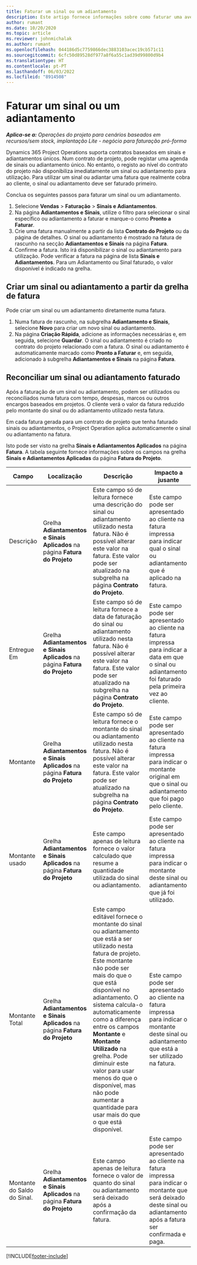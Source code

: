 ```yaml
---
title: Faturar um sinal ou um adiantamento
description: Este artigo fornece informações sobre como faturar uma avença ou um adiantamento no Project Operations.
author: rumant
ms.date: 10/20/2020
ms.topic: article
ms.reviewer: johnmichalak
ms.author: rumant
ms.openlocfilehash: 044186d5c7759866dec3883103acec19cb571c11
ms.sourcegitcommit: 6cfc50d89528df977a8f6a55c1ad39d99800d9b4
ms.translationtype: HT
ms.contentlocale: pt-PT
ms.lasthandoff: 06/03/2022
ms.locfileid: "8914508"
---
```

# <a name="invoice-a-retainer-or-an-advance"></a>Faturar um sinal ou um adiantamento

_**Aplica-se a:** Operações do projeto para cenários baseados em recursos/sem stock, implantação Lite - negócio para faturação pró-forma_

Dynamics 365 Project Operations suporta contratos baseados em sinais e adiantamentos únicos. Num contrato de projeto, pode registar uma agenda de sinais ou adiantamento único. No entanto, o registo ao nível do contrato do projeto não disponibiliza imediatamente um sinal ou adiantamento para utilização. Para utilizar um sinal ou adiantar uma fatura que realmente cobra ao cliente, o sinal ou adiantamento deve ser faturado primeiro.

Conclua os seguintes passos para faturar um sinal ou um adiantamento.

1. Selecione **Vendas** > **Faturação** > **Sinais e Adiantamentos**. 
2. Na página **Adiantamentos e Sinais**, utilize o filtro para selecionar o sinal específico ou adiantamento a faturar e marque-o como **Pronto a Faturar**.
3. Crie uma fatura manualmente a partir da lista **Contrato do Projeto** ou da página de detalhes. O sinal ou adiantamento é mostrado na fatura de rascunho na secção **Adiantamentos e Sinais** na página **Fatura**.
4. Confirme a fatura. Isto irá disponibilizar o sinal ou adiantamento para utilização. Pode verificar a fatura na página de lista **Sinais e Adiantamentos**. Para um Adiantamento ou Sinal faturado, o valor disponível é indicado na grelha.

## <a name="create-a-retainer-or-advance-from-the-invoice-grid"></a>Criar um sinal ou adiantamento a partir da grelha de fatura

Pode criar um sinal ou um adiantamento diretamente numa fatura.

1. Numa fatura de rascunho, na subgrelha **Adiantamento e Sinais**, selecione **Novo** para criar um novo sinal ou adiantamento. 
2. Na página **Criação Rápida**, adicione as informações necessárias e, em seguida, selecione **Guardar**. O sinal ou adiantamento é criado no contrato do projeto relacionado com a fatura. O sinal ou adiantamento é automaticamente marcado como **Pronto a Faturar** e, em seguida, adicionado à subgrelha **Adiantamentos e Sinais** na página **Fatura**.

## <a name="reconcile-an-invoiced-retainer-or-advance"></a>Reconciliar um sinal ou adiantamento faturado

Após a faturação de um sinal ou adiantamento, podem ser utilizados ou reconciliados numa fatura com tempo, despesas, marcos ou outros encargos baseados em projetos. O cliente verá o valor da fatura reduzido pelo montante do sinal ou do adiantamento utilizado nesta fatura.

Em cada fatura gerada para um contrato de projeto que tenha faturado sinais ou adiantamentos, o Project Operation aplica automaticamente o sinal ou adiantamento na fatura.

Isto pode ser visto na grelha **Sinais e Adiantamentos Aplicados** na página **Fatura**. A tabela seguinte fornece informações sobre os campos na grelha **Sinais e Adiantamentos Aplicadas** da página **Fatura do Projeto**.

| Campo | Localização | Descrição | Impacto a jusante |
| --- | --- | --- | --- |
| Descrição | Grelha **Adiantamentos e Sinais Aplicados** na página **Fatura do Projeto** |Este campo só de leitura fornece uma descrição do sinal ou adiantamento utilizado nesta fatura. Não é possível alterar este valor na fatura. Este valor pode ser atualizado na subgrelha na página **Contrato do Projeto**. | Este campo pode ser apresentado ao cliente na fatura impressa para indicar qual o sinal ou adiantamento que é aplicado na fatura. |
| Entregue Em | Grelha **Adiantamentos e Sinais Aplicados** na página **Fatura do Projeto**  | Este campo só de leitura fornece a data de faturação do sinal ou adiantamento utilizado nesta fatura. Não é possível alterar este valor na fatura. Este valor pode ser atualizado na subgrelha na página **Contrato do Projeto**. | Este campo pode ser apresentado ao cliente na fatura impressa para indicar a data em que o sinal ou adiantamento foi faturado pela primeira vez ao cliente. |
| Montante | Grelha **Adiantamentos e Sinais Aplicados** na página **Fatura do Projeto**  | Este campo só de leitura fornece o montante do sinal ou adiantamento utilizado nesta fatura. Não é possível alterar este valor na fatura. Este valor pode ser atualizado na subgrelha na página **Contrato do Projeto**. | Este campo pode ser apresentado ao cliente na fatura impressa para indicar o montante original em que o sinal ou adiantamento que foi pago pelo cliente. |
| Montante usado | Grelha **Adiantamentos e Sinais Aplicados** na página **Fatura do Projeto**  | Este campo apenas de leitura fornece o valor calculado que resume a quantidade utilizada do sinal ou adiantamento. | Este campo pode ser apresentado ao cliente na fatura impressa para indicar o montante deste sinal ou adiantamento que já foi utilizado. |
| Montante Total | Grelha **Adiantamentos e Sinais Aplicados** na página **Fatura do Projeto**  | Este campo editável fornece o montante do sinal ou adiantamento que está a ser utilizado nesta fatura de projeto. Este montante não pode ser mais do que o que está disponível no adiantamento. O sistema calcula-o automaticamente como a diferença entre os campos **Montante** e **Montante Utilizado** na grelha. Pode diminuir este valor para usar menos do que o disponível, mas não pode aumentar a quantidade para usar mais do que o que está disponível. | Este campo pode ser apresentado ao cliente na fatura impressa para indicar o montante deste sinal ou adiantamento que está a ser utilizado na fatura. |
| Montante do Saldo do Sinal. | Grelha **Adiantamentos e Sinais Aplicados** na página **Fatura do Projeto**  | Este campo apenas de leitura fornece o valor de quanto do sinal ou adiantamento será deixado após a confirmação da fatura. | Este campo pode ser apresentado ao cliente na fatura impressa para indicar o montante que será deixado deste sinal ou adiantamento após a fatura ser confirmada e paga. |


[!INCLUDE[footer-include](../../includes/footer-banner.md)]
